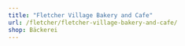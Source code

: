 ```yaml
---
title: "Fletcher Village Bakery and Cafe"
url: /fletcher/fletcher-village-bakery-and-cafe/
shop: Bäckerei
---
```

